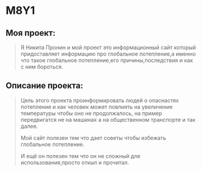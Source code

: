 # M8Y1
## Моя проект:
> Я Никита Пронин и мой проект это информационный сайт который придоставляет информацию про глобальное потепление,а именно что такое глобальное потепление,его причины,последствия и как с ним бороться.
## Описание проекта:
> Цель этого проекта проинформировать людей о опаснастях потепления и как человек может повлиять на увеличение температуры чтобы оно не продолжалось, на пример передвигатся не на машинах а на общественном транспорте и так далее.
>
> Мой сайт полезен тем что дает советы чтобы избежать глобальное потепление.
>
> И ещё он полезен тем что он не сложный для использования,просто откыл и прочитал.




